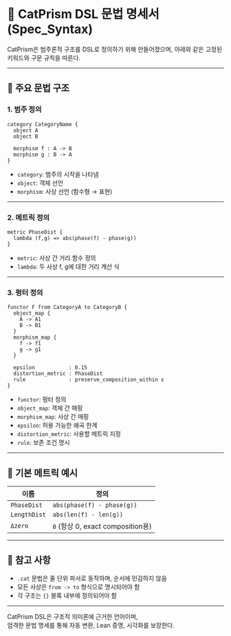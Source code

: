 # 📘 CatPrism DSL 문법 명세서 (Spec_Syntax)

CatPrism은 범주론적 구조를 DSL로 정의하기 위해 만들어졌으며,
아래와 같은 고정된 키워드와 구문 규칙을 따른다.

---

## 📐 주요 문법 구조

### 1. 범주 정의
```cat
category CategoryName {
  object A
  object B

  morphism f : A -> B
  morphism g : B -> A
}
```
- `category`: 범주의 시작을 나타냄  
- `object`: 객체 선언  
- `morphism`: 사상 선언 (함수형 → 표현)

---

### 2. 메트릭 정의
```cat
metric PhaseDist {
  lambda (f,g) => abs(phase(f) - phase(g))
}
```
- `metric`: 사상 간 거리 함수 정의  
- `lambda`: 두 사상 f, g에 대한 거리 계산 식

---

### 3. 펑터 정의
```cat
functor F from CategoryA to CategoryB {
  object_map {
    A -> A1
    B -> B1
  }
  morphism_map {
    f -> f1
    g -> g1
  }

  epsilon           : 0.15
  distortion_metric : PhaseDist
  rule              : preserve_composition_within ε
}
```
- `functor`: 펑터 정의  
- `object_map`: 객체 간 매핑  
- `morphism_map`: 사상 간 매핑  
- `epsilon`: 허용 가능한 왜곡 한계  
- `distortion_metric`: 사용할 메트릭 지정  
- `rule`: 보존 조건 명시

---

## 📏 기본 메트릭 예시

| 이름         | 정의                                |
|--------------|-------------------------------------|
| `PhaseDist`  | `abs(phase(f) - phase(g))`          |
| `LengthDist` | `abs(len(f) - len(g))`              |
| `Δzero`      | `0` (항상 0, exact composition용) |

---

## 📘 참고 사항

- `.cat` 문법은 줄 단위 파서로 동작하며, 순서에 민감하지 않음  
- 모든 사상은 `from -> to` 형식으로 명시되어야 함  
- 각 구조는 `{}` 블록 내부에 정의되어야 함

---

CatPrism DSL은 구조적 의미론에 근거한 언어이며,  
엄격한 문법 명세를 통해 자동 변환, Lean 증명, 시각화를 보장한다.
